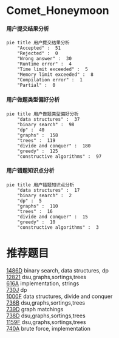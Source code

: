 # Comet_Honeymoon

<!-- tabs:start -->



#### **用户提交结果分析**

```mermaid
pie title 用户提交结果分析
    "Accepted" :  51
    "Rejected" :  0
    "Wrong answer" :  30
    "Runtime error" :  4
    "Time limit exceeded" :  5
    "Memory limit exceeded" :  8
    "Compilation error" :  1
    "Partial" :  0
```

#### **用户做题类型偏好分析**

```mermaid
pie title 用户做题类型偏好分析
    "data structures" :  37
    "binary search" :  98
    "dp" :  40
    "graphs" :  158
    "trees" :  119
    "divide and conquer" :  180
    "greedy" :  125
    "constructive algorithms" :  97
```
#### **用户错题知识点分析**

```mermaid
pie title 用户错题知识点分析
    "data structures" :  17
    "binary search" :  2
    "dp" :  5
    "graphs" :  110
    "trees" :  16
    "divide and conquer" :  15
    "greedy" :  10
    "constructive algorithms" :  3
```



<!-- tabs:end -->
# 推荐题目
[1486D](https://codeforces.com/contest/1486/problem/D)		binary search,
                        data structures,
                        dp		  
[12821](https://codeforces.com/contest/1282/problem/1)		dsu,graphs,sortings,trees		  
[616A](https://codeforces.com/contest/616/problem/A)		implementation,
                        strings		  
[730J](https://codeforces.com/contest/730/problem/J)		dp		  
[1000F](https://codeforces.com/contest/1000/problem/F)		data structures,
                        divide and conquer		  
[736B](https://codeforces.com/contest/736/problem/B)		dsu,graphs,sortings,trees		  
[739D](https://codeforces.com/contest/739/problem/D)		graph matchings		  
[738D](https://codeforces.com/contest/738/problem/D)		dsu,graphs,sortings,trees		  
[1159F](https://codeforces.com/contest/1159/problem/F)		dsu,graphs,sortings,trees		  
[740A](https://codeforces.com/contest/740/problem/A)		brute force,
                        implementation		  
